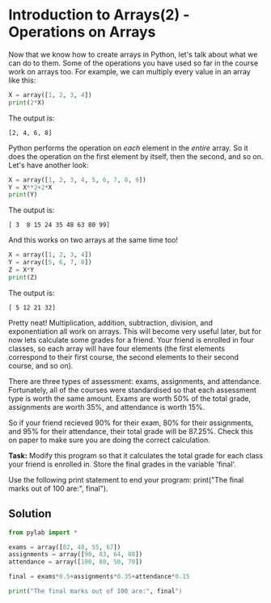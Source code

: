 # Introduction to Arrays(2) - Operations on Arrays

Now that we know how to create arrays in Python, let's talk about what we can do to them. Some of the operations you have used so far in the course work on arrays too. For example, we can multiply every value in an array like this:

```python
X = array([1, 2, 3, 4])
print(2*X)
```

The output is:

```
[2, 4, 6, 8]
```

Python performs the operation on *each* element in the *entire* array. So it does the operation on the first element by itself, then the second, and so on. Let's have another look:

```python
X = array([1, 2, 3, 4, 5, 6, 7, 8, 9])
Y = X**2+2*X
print(Y)
```

The output is:

```
[ 3  8 15 24 35 48 63 80 99]
```

And this works on two arrays at the same time too!

```python
X = array([1, 2, 3, 4])
Y = array([5, 6, 7, 8])
Z = X*Y
print(Z)
```

The output is:

```
[ 5 12 21 32]
```

Pretty neat! Multiplication, addition, subtraction, division, and exponentiation all work on arrays. This will become very useful later, but for now lets calculate some grades for a friend. Your friend is enrolled in four classes, so each array will have four elements (the first elements correspond to their first course, the second elements to their second course, and so on). 

There are three types of assessment: exams, assignments, and attendance. Fortunately, all of the courses were standardised so that each assessment type is worth the same amount. Exams are worth 50% of the total grade, assignments are worth 35%, and attendance is worth 15%. 

So if your friend recieved 90% for their exam, 80% for their assignments, and 95% for their attendance, their total grade will be 87.25%. Check this on paper to make sure you are doing the correct calculation.

**Task:** Modify this program so that it calculates the total grade for each class your friend is enrolled in. Store the final grades in the variable 'final'.

Use the following print statement to end your program: print("The final marks out of 100 are:", final").

## Solution
```python
from pylab import *

exams = array([82, 48, 55, 67])
assignments = array([90, 83, 64, 88])
attendance = array([100, 80, 50, 70])

final = exams*0.5+assignments*0.35+attendance*0.15

print("The final marks out of 100 are:", final")
```

